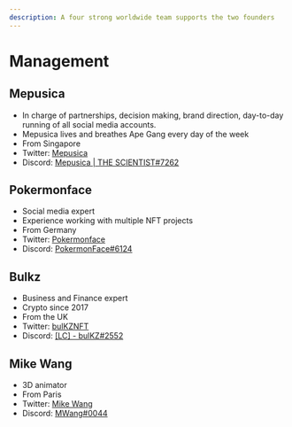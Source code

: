 ```yaml
---
description: A four strong worldwide team supports the two founders
---
```


# Management

## Mepusica

* In charge of partnerships, decision making, brand direction, day-to-day running of all social media accounts.
* Mepusica lives and breathes Ape Gang every day of the week
* From Singapore
* Twitter: [Mepusica](https://twitter.com/mepusica)
* Discord: [Mepusica | THE SCIENTIST#7262](https://discord.com/users/Mepusica%20|%20THE%20SCIENTIST#7262)

## Pokermonface

* Social media expert
* Experience working with multiple NFT projects
* From Germany
* Twitter: [Pokermonface](https://twitter.com/pokermonfacenft)
* Discord: [PokermonFace#6124](https://discord.com/users/PokermonFace#6124)

## Bulkz

* Business and Finance expert
* Crypto since 2017
* From the UK
* Twitter: [bulKZNFT](https://twitter.com/bulKZNFT)
* Discord: [\[LC\] - bulKZ#2552](https://discord.com/users/\[LC]%20-%20bulKZ#2552)

## Mike Wang

* 3D animator&#x20;
* From Paris
* Twitter: [Mike Wang](https://twitter.com/MyVrtZ)
* Discord: [MWang#0044](https://discord.com/users/MWang#0044)
